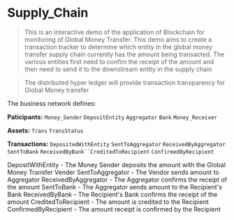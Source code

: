 # Supply_Chain

> This is an interactive demo of the application of Blockchain for monitoring of Global Money Transfer. This demo aims to create a transaction tracker to determine which entity in the global money transfer supply chain currently has the amount being transacted. The various entities first need to confim the receipt of the amount and then need to send it to the downstream entity in the supply chain

>The distributed hyper ledger will provide transaction transparency for Global Money transfer

The business network defines:

**Paticipants:** `Money_Sender` `DepositEntity` `Aggregator` `Bank` `Money_Receiver`

**Assets:** `Trans` `TransStatus`

**Transactions:** `DepositedWithEntity` `SentToAggregator` `ReceivedByAggregator` `SentToBank` `ReceivedByBank``CreditedToRecipient` `ConfirmedByRecipient`

DepositWithEntity - The Money Sender deposits the amount with the Global Money Transfer Vender
SentToAggregator - The Vendor sends amount to Aggregator
ReceivedByAggregator - The Aggregator confirms the receipt of the amount
SentToBank - The Aggregator sends amount to the Recipient's Bank
ReceivedByBank - The Recipient's Bank confirms the receipt of the amount
CreditedToRecipient - The amount is credited to the Recipient
ConfirmedByRecipient - The amount receipt is confirmed by the Recipient


